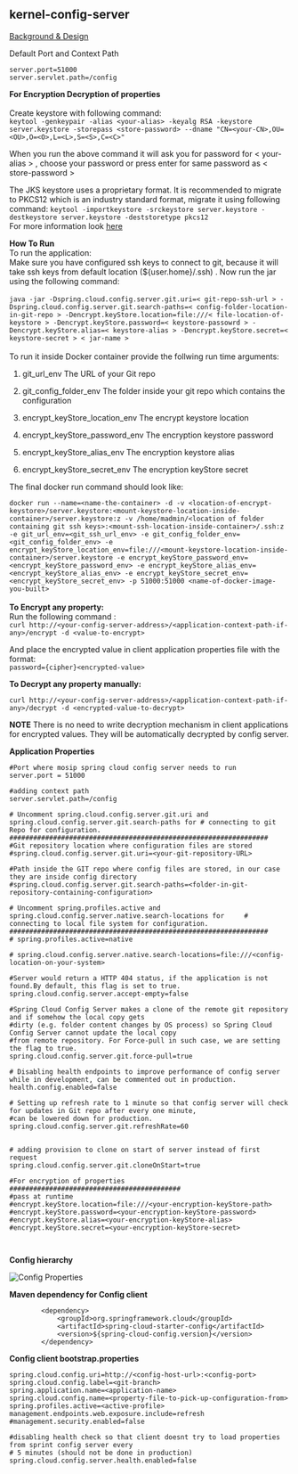 ## kernel-config-server

[Background & Design]( https://github.com/mosip/mosip/wiki/MOSIP-Configuration-Server )

Default Port and Context Path

```
server.port=51000
server.servlet.path=/config

```

**For Encryption Decryption of properties** <br/>
<br/>
Create keystore with following command: <br/>
`keytool -genkeypair -alias <your-alias> -keyalg RSA -keystore server.keystore -storepass <store-password> --dname "CN=<your-CN>,OU=<OU>,O=<O>,L=<L>,S=<S>,C=<C>"`

When you run the above command it will ask you for password for < your-alias > , choose your password or press enter for same password as < store-password >

The JKS keystore uses a proprietary format. It is recommended to migrate to PKCS12 which is an industry standard format, migrate it using following command:
`keytool -importkeystore -srckeystore server.keystore -destkeystore server.keystore -deststoretype pkcs12` <br/>
For more information look [here]( https://cloud.spring.io/spring-cloud-config/single/spring-cloud-config.html#_creating_a_key_store_for_testing )

**How To Run**
<br/>
To run the application: <br/>
Make sure you have configured ssh keys to connect to git, because it will take ssh keys from default location (${user.home}/.ssh) . 
Now run the jar using the following command: <br/>
<br/>
`java -jar -Dspring.cloud.config.server.git.uri=< git-repo-ssh-url > -Dspring.cloud.config.server.git.search-paths=< config-folder-location-in-git-repo > -Dencrypt.keyStore.location=file:///< file-location-of-keystore > -Dencrypt.keyStore.password=< keystore-passowrd > -Dencrypt.keyStore.alias=< keystore-alias > -Dencrypt.keyStore.secret=< keystore-secret > < jar-name >`
<br/>
<br/>
To run it inside Docker container provide the follwing run time arguments:
1. git_url_env 
The URL of your Git repo

2. git_config_folder_env
The folder inside your git repo which contains the configuration

3. encrypt_keyStore_location_env
The encrypt keystore location 

4. encrypt_keyStore_password_env
The encryption keystore password

5. encrypt_keyStore_alias_env
The encryption keystore alias

6. encrypt_keyStore_secret_env
The encryption keyStore secret

The final docker run command should look like:

`docker run --name=<name-the-container> -d -v <location-of-encrypt-keystore>/server.keystore:<mount-keystore-location-inside-container>/server.keystore:z -v /home/madmin/<location of folder containing git ssh keys>:<mount-ssh-location-inside-container>/.ssh:z -e git_url_env=<git_ssh_url_env> -e git_config_folder_env=<git_config_folder_env> -e encrypt_keyStore_location_env=file:///<mount-keystore-location-inside-container>/server.keystore -e encrypt_keyStore_password_env=<encrypt_keyStore_password_env> -e encrypt_keyStore_alias_env=<encrypt_keyStore_alias_env> -e encrypt_keyStore_secret_env=<encrypt_keyStore_secret_env> -p 51000:51000 <name-of-docker-image-you-built>`
<br/>
<br/>
**To Encrypt any property:** <br/>
Run the following command : <br/>
`curl http://<your-config-server-address>/<application-context-path-if-any>/encrypt -d <value-to-encrypt>`

And place the encrypted value in client application properties file with the format: <br/>
`password={cipher}<encrypted-value>`

**To Decrypt any property manually:** <br/>

`curl http://<your-config-server-address>/<application-context-path-if-any>/decrypt -d <encrypted-value-to-decrypt>`

**NOTE** There is no need to write decryption mechanism in client applications for encrypted values. They will be automatically decrypted by config server. 



**Application Properties**

``` 
#Port where mosip spring cloud config server needs to run
server.port = 51000

#adding context path
server.servlet.path=/config

# Uncomment spring.cloud.config.server.git.uri and spring.cloud.config.server.git.search-paths for # connecting to git Repo for configuration.
#################################################################
#Git repository location where configuration files are stored
#spring.cloud.config.server.git.uri=<your-git-repository-URL>

#Path inside the GIT repo where config files are stored, in our case they are inside config directory
#spring.cloud.config.server.git.search-paths=<folder-in-git-repository-containing-configuration>

# Uncomment spring.profiles.active and spring.cloud.config.server.native.search-locations for     # connecting to local file system for configuration.
#################################################################
# spring.profiles.active=native

# spring.cloud.config.server.native.search-locations=file:///<config-location-on-your-system>

#Server would return a HTTP 404 status, if the application is not found.By default, this flag is set to true.
spring.cloud.config.server.accept-empty=false

#Spring Cloud Config Server makes a clone of the remote git repository and if somehow the local copy gets 
#dirty (e.g. folder content changes by OS process) so Spring Cloud Config Server cannot update the local copy
#from remote repository. For Force-pull in such case, we are setting the flag to true.
spring.cloud.config.server.git.force-pull=true

# Disabling health endpoints to improve performance of config server while in development, can be commented out in production.
health.config.enabled=false

# Setting up refresh rate to 1 minute so that config server will check for updates in Git repo after every one minute,
#can be lowered down for production.
spring.cloud.config.server.git.refreshRate=60


# adding provision to clone on start of server instead of first request
spring.cloud.config.server.git.cloneOnStart=true

#For encryption of properties
###########################################
#pass at runtime
#encrypt.keyStore.location=file:///<your-encryption-keyStore-path>
#encrypt.keyStore.password=<your-encryption-keyStore-password>
#encrypt.keyStore.alias=<your-encryption-keyStore-alias>
#encrypt.keyStore.secret=<your-encryption-keyStore-secret>



```

**Config hierarchy**

![Config Properties](../../docs/design/kernel/_images/GlobalProperties_1.jpg)



**Maven dependency for Config client**

```
		<dependency>
			<groupId>org.springframework.cloud</groupId>
			<artifactId>spring-cloud-starter-config</artifactId>
			<version>${spring-cloud-config.version}</version>
		</dependency>

```


**Config client bootstrap.properties**

```
spring.cloud.config.uri=http://<config-host-url>:<config-port>
spring.cloud.config.label=<git-branch>
spring.application.name=<application-name>
spring.cloud.config.name=<property-file-to-pick-up-configuration-from>
spring.profiles.active=<active-profile>
management.endpoints.web.exposure.include=refresh
#management.security.enabled=false

#disabling health check so that client doesnt try to load properties from sprint config server every
# 5 minutes (should not be done in production)
spring.cloud.config.server.health.enabled=false

```
